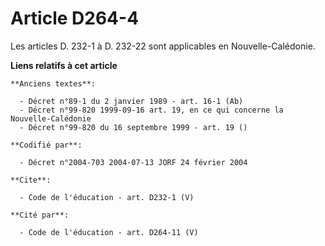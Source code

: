 # Article D264-4

Les articles D. 232-1 à D. 232-22 sont applicables en Nouvelle-Calédonie.

**Liens relatifs à cet article**

	**Anciens textes**:

	  - Décret n°89-1 du 2 janvier 1989 - art. 16-1 (Ab)
	  - Décret n°99-820 1999-09-16 art. 19, en ce qui concerne la Nouvelle-Calédonie
	  - Décret n°99-820 du 16 septembre 1999 - art. 19 ()

	**Codifié par**:

	  - Décret n°2004-703 2004-07-13 JORF 24 février 2004

	**Cite**:

	  - Code de l'éducation - art. D232-1 (V)

	**Cité par**:

	  - Code de l'éducation - art. D264-11 (V)

